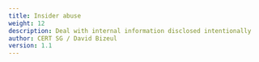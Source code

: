 ```yaml
---
title: Insider abuse
weight: 12
description: Deal with internal information disclosed intentionally
author: CERT SG / David Bizeul
version: 1.1
---
```

